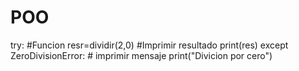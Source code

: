 # POO
try:
    #Funcion
    resr=dividir(2,0)
    #Imprimir resultado
    print(res)
except ZeroDivisionError:
    # imprimir mensaje
    print("Divicion por cero")

